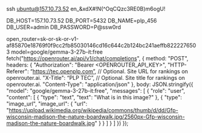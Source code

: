 ssh ubuntu@157.10.73.52
en_&xdX#!N(^OqCQzc3RE0B)m6ogU!

DB_HOST=157.10.73.52
DB_PORT=5432
DB_NAME=plp_456
DB_USER=admin
DB_PASSWORD=P@ssw0rd


open_router=sk-or-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
model=google/gemma-3-27b-it:free
fetch("https://openrouter.ai/api/v1/chat/completions", {
  method: "POST",
  headers: {
    "Authorization": "Bearer <OPENROUTER_API_KEY>",
    "HTTP-Referer": “https://tec.openplp.com”, // Optional. Site URL for rankings on openrouter.ai.
    "X-Title": “PLP TEC”, // Optional. Site title for rankings on openrouter.ai.
    "Content-Type": "application/json"
  },
  body: JSON.stringify({
    "model": "google/gemma-3-27b-it:free",
    "messages": [
      {
        "role": "user",
        "content": [
          {
            "type": "text",
            "text": "What is in this image?"
          },
          {
            "type": "image_url",
            "image_url": {
              "url": "https://upload.wikimedia.org/wikipedia/commons/thumb/d/dd/Gfp-wisconsin-madison-the-nature-boardwalk.jpg/2560px-Gfp-wisconsin-madison-the-nature-boardwalk.jpg"
            }
          }
        ]
      }
    ]
  })
});